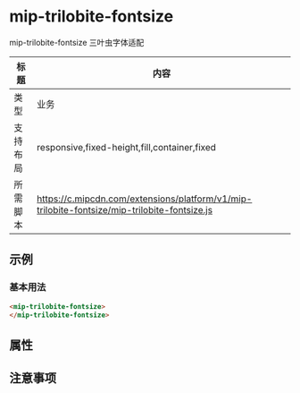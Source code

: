 # mip-trilobite-fontsize

mip-trilobite-fontsize 三叶虫字体适配

标题|内容
----|----
类型|业务
支持布局|responsive,fixed-height,fill,container,fixed
所需脚本|https://c.mipcdn.com/extensions/platform/v1/mip-trilobite-fontsize/mip-trilobite-fontsize.js

## 示例

### 基本用法
```html
<mip-trilobite-fontsize>
</mip-trilobite-fontsize>
```

## 属性


## 注意事项


